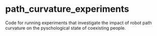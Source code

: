 # path_curvature_experiments
Code for running experiments that investigate the impact of robot path curvature on the pyschological state of coexisting people.
